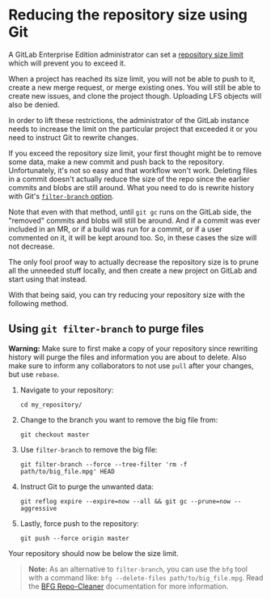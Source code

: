 # Reducing the repository size using Git

A GitLab Enterprise Edition administrator can set a [repository size limit][admin-repo-size]
which will prevent you to exceed it.

When a project has reached its size limit, you will not be able to push to it,
create a new merge request, or merge existing ones. You will still be able to
create new issues, and clone the project though. Uploading LFS objects will
also be denied.

In order to lift these restrictions, the administrator of the GitLab instance
needs to increase the limit on the particular project that exceeded it or you
need to instruct Git to rewrite changes.

If you exceed the repository size limit, your first thought might be to remove
some data, make a new commit and push back to the repository. Unfortunately,
it's not so easy and that workflow won't work. Deleting files in a commit doesn't
actually reduce the size of the repo since the earlier commits and blobs are
still around. What you need to do is rewrite history with Git's
[`filter-branch` option][gitscm].

Note that even with that method, until `git gc` runs on the GitLab side, the
"removed" commits and blobs will still be around. And if a commit was ever
included in an MR, or if a build was run for a commit, or if a user commented
on it, it will be kept around too. So, in these cases the size will not decrease.

The only fool proof way to actually decrease the repository size is to prune all
the unneeded stuff locally, and then create a new project on GitLab and start
using that instead.

With that being said, you can try reducing your repository size with the
following method.

## Using `git filter-branch` to purge files

>
**Warning:**
Make sure to first make a copy of your repository since rewriting history will
purge the files and information you are about to delete. Also make sure to
inform any collaborators to not use `pull` after your changes, but use `rebase`.

1. Navigate to your repository:

    ```
    cd my_repository/
    ```

1. Change to the branch you want to remove the big file from:

    ```
    git checkout master
    ```

1. Use `filter-branch` to remove the big file:

    ```
    git filter-branch --force --tree-filter 'rm -f path/to/big_file.mpg' HEAD
    ```

1. Instruct Git to purge the unwanted data:

    ```
    git reflog expire --expire=now --all && git gc --prune=now --aggressive
    ```

1. Lastly, force push to the repository:

    ```
    git push --force origin master
    ```

Your repository should now be below the size limit.

>**Note:**
As an alternative to `filter-branch`, you can use the `bfg` tool with a
command like: `bfg --delete-files path/to/big_file.mpg`. Read the
[BFG Repo-Cleaner][bfg] documentation for more information.

[admin-repo-size]: https://docs.gitlab.com/ee/user/admin_area/settings/account_and_limit_settings.html#repository-size-limit
[bfg]: https://rtyley.github.io/bfg-repo-cleaner/
[gitscm]: https://git-scm.com/book/en/v2/Git-Tools-Rewriting-History#The-Nuclear-Option:-filter-branch
